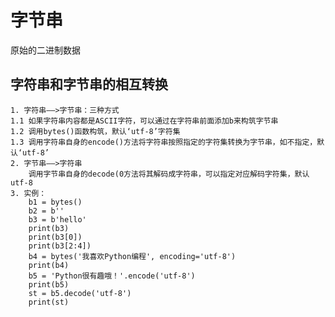 # 字节串
原始的二进制数据
## 字符串和字节串的相互转换
	1. 字符串——>字节串：三种方式
	1.1 如果字符串内容都是ASCII字符，可以通过在字符串前面添加b来构筑字节串
	1.2 调用bytes()函数构筑，默认‘utf-8’字符集
	1.3 调用字符串自身的encode()方法将字符串按照指定的字符集转换为字节串，如不指定，默认‘utf-8’
	2. 字节串——>字符串
		调用字节串自身的decode(0方法将其解码成字符串，可以指定对应解码字符集，默认utf-8
	3. 实例：
		b1 = bytes()
		b2 = b''
		b3 = b'hello'
		print(b3)
		print(b3[0])
		print(b3[2:4])
		b4 = bytes('我喜欢Python编程', encoding='utf-8')
		print(b4)
		b5 = 'Python很有趣哦！'.encode('utf-8')
		print(b5)
		st = b5.decode('utf-8')
		print(st)	